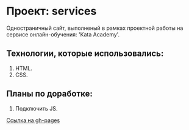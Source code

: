 # Проект: services

Одностраничный сайт, выполненый в рамках проектной работы на сервисе онлайн-обучения: 'Kata Academy'.

## Технологии, которые использовались:

1. HTML.
2. CSS.

## Планы по доработке:

1. Подключить JS.

[Ссылка на gh-pages](https://xrektzzj.github.io/kata-side-menu/)
